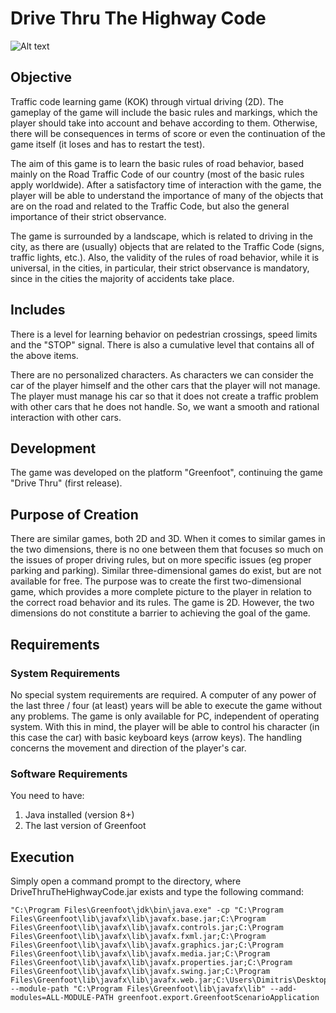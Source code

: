 # Drive Thru The Highway Code

![Alt text](https://i.imgur.com/UXRanRw.png "Drive Thru The Highway Code")

## Objective
Traffic code learning game (KOK) through virtual driving (2D). The gameplay of the game will include the basic rules and markings, which the player should take into account and behave according to them. Otherwise, there will be consequences in terms of score or even the continuation of the game itself (it loses and has to restart the test).

The aim of this game is to learn the basic rules of road behavior, based mainly on the Road Traffic Code of our country (most of the basic rules apply worldwide). After a satisfactory time of interaction with the game, the player will be able to understand the importance of many of the objects that are on the road and related to the Traffic Code, but also the general importance of their strict observance.

The game is surrounded by a landscape, which is related to driving in the city, as there are (usually) objects that are related to the Traffic Code (signs, traffic lights, etc.). Also, the validity of the rules of road behavior, while it is universal, in the cities, in particular, their strict observance is mandatory, since in the cities the majority of accidents take place.

## Includes
There is a level for learning behavior on pedestrian crossings, speed limits and the "STOP" signal. There is also a cumulative level that contains all of the above items.

There are no personalized characters. As characters we can consider the car of the player himself and the other cars that the player will not manage. The player must manage his car so that it does not create a traffic problem with other cars that he does not handle. So, we want a smooth and rational interaction with other cars.

## Development
The game was developed on the platform "Greenfoot", continuing the game "Drive Thru" (first release).

## Purpose of Creation
There are similar games, both 2D and 3D. When it comes to similar games in the two dimensions, there is no one between them that focuses so much on the issues of proper driving rules, but on more specific issues (eg proper parking and parking). Similar three-dimensional games do exist, but are not available for free.
The purpose was to create the first two-dimensional game, which provides a more complete picture to the player in relation to the correct road behavior and its rules. The game is 2D. However, the two dimensions do not constitute a barrier to achieving the goal of the game.

## Requirements

### System Requirements
No special system requirements are required. A computer of any power of the last three / four (at least) years will be able to execute the game without any problems. The game is only available for PC, independent of operating system. With this in mind, the player will be able to control his character (in this case the car) with basic keyboard keys (arrow keys). The handling concerns the movement and direction of the player's car.

### Software Requirements
You need to have:

1. Java installed (version 8+)
2. The last version of Greenfoot

## Execution
Simply open a command prompt to the directory, where DriveThruTheHighwayCode.jar exists and type the following command:

```
"C:\Program Files\Greenfoot\jdk\bin\java.exe" -cp "C:\Program Files\Greenfoot\lib\javafx\lib\javafx.base.jar;C:\Program Files\Greenfoot\lib\javafx\lib\javafx.controls.jar;C:\Program Files\Greenfoot\lib\javafx\lib\javafx.fxml.jar;C:\Program Files\Greenfoot\lib\javafx\lib\javafx.graphics.jar;C:\Program Files\Greenfoot\lib\javafx\lib\javafx.media.jar;C:\Program Files\Greenfoot\lib\javafx\lib\javafx.properties.jar;C:\Program Files\Greenfoot\lib\javafx\lib\javafx.swing.jar;C:\Program Files\Greenfoot\lib\javafx\lib\javafx.web.jar;C:\Users\Dimitris\Desktop\DriveThruTheHighwayCode.jar" --module-path "C:\Program Files\Greenfoot\lib\javafx\lib" --add-modules=ALL-MODULE-PATH greenfoot.export.GreenfootScenarioApplication
```
